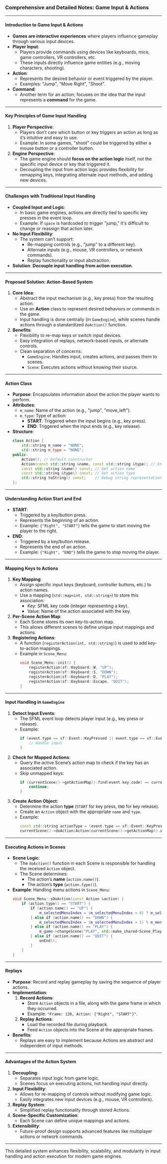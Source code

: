 ### **Comprehensive and Detailed Notes: Game Input & Actions**

---

#### **Introduction to Game Input & Actions**
- **Games are interactive experiences** where players influence gameplay through various input devices.
- **Player Input**:
  - Players provide commands using devices like keyboards, mice, game controllers, VR controllers, etc.
  - These inputs directly influence game entities (e.g., moving characters, shooting).
- **Action**:
  - Represents the desired behavior or event triggered by the player.
  - Examples: "Jump", "Move Right", "Shoot".
- **Command**:
  - Another term for an action; focuses on the idea that the input represents a **command** for the game.

---

#### **Key Principles of Game Input Handling**
1. **Player Perspective**:
   - Players don’t care which button or key triggers an action as long as it’s intuitive and easy to use.
   - Example: In some games, "shoot" could be triggered by either a mouse button or a controller button.
2. **Engine Perspective**:
   - The game engine should **focus on the action logic** itself, not the specific input device or key that triggered it.
   - Decoupling the input from action logic provides flexibility for remapping keys, integrating alternate input methods, and adding new devices.

---

#### **Challenges with Traditional Input Handling**
- **Coupled Input and Logic**:
  - In basic game engines, actions are directly tied to specific key presses in the event loop.
  - Example: If `space` is hardcoded to trigger "jump," it's difficult to change or reassign that action later.
- **No Input Flexibility**:
  - The system can’t support:
    - Re-mapping controls (e.g., "jump" to a different key).
    - Alternate inputs (e.g., mouse, VR controllers, or network commands).
    - Replay functionality or input abstraction.
- **Solution**: **Decouple input handling from action execution**.

---

#### **Proposed Solution: Action-Based System**
1. **Core Idea**:
   - Abstract the input mechanism (e.g., key press) from the resulting action.
   - Use an **Action** class to represent desired behaviors or commands in the game.
   - Input handling is done centrally (in `GameEngine`), while scenes handle actions through a standardized `doAction()` function.
2. **Benefits**:
   - Flexibility to re-map keys or switch input devices.
   - Easy integration of replays, network-based inputs, or alternate controls.
   - Clean separation of concerns:
     - `GameEngine`: Handles input, creates actions, and passes them to scenes.
     - `Scene`: Executes actions without knowing their source.

---

#### **Action Class**
- **Purpose**: Encapsulates information about the action the player wants to perform.
- **Attributes**:
  - `m_name`: Name of the action (e.g., "jump", "move_left").
  - `m_type`: Type of action:
    - **START**: Triggered when the input begins (e.g., key press).
    - **END**: Triggered when the input ends (e.g., key release).
- **Structure**:
  ```cpp
  class Action {
      std::string m_name = "NONE";
      std::string m_type = "NONE";
  public:
      Action(); // Default constructor
      Action(const std::string &name, const std::string &type); // Initialize action
      const std::string &name() const; // Get action name
      const std::string &type() const; // Get action type
      std::string toString() const;    // Debug string representation
  };
  ```

---

#### **Understanding Action Start and End**
- **START**:
  - Triggered by a key/button press.
  - Represents the beginning of an action.
  - Example: `{"Right", "START"}` tells the game to start moving the player to the right.
- **END**:
  - Triggered by a key/button release.
  - Represents the end of an action.
  - Example: `{"Right", "END"}` tells the game to stop moving the player.

---

#### **Mapping Keys to Actions**
1. **Key Mapping**:
   - Assign specific input keys (keyboard, controller buttons, etc.) to action names.
   - Use a mapping (`std::map<int, std::string>`) to store this association:
     - Key: SFML key code (integer representing a key).
     - Value: Name of the action associated with the key.
2. **Per-Scene Action Map**:
   - Each Scene stores its own key-to-action map.
   - This allows different scenes to define unique input mappings and actions.
3. **Registering Actions**:
   - A function (`registerAction(int, std::string)`) is used to add key-to-action mappings.
   - Example in `Scene_Menu`:
     ```cpp
     void Scene_Menu::init() {
         registerAction(sf::Keyboard::W, "UP");
         registerAction(sf::Keyboard::S, "DOWN");
         registerAction(sf::Keyboard::D, "PLAY");
         registerAction(sf::Keyboard::Escape, "QUIT");
     }
     ```

---

#### **Input Handling in `GameEngine`**
1. **Detect Input Events**:
   - The SFML event loop detects player input (e.g., key press or release).
   - Example:
     ```cpp
     if (event.type == sf::Event::KeyPressed || event.type == sf::Event::KeyReleased) {
         // Handle input
     }
     ```
2. **Check for Mapped Actions**:
   - Query the active Scene’s action map to check if the key has an associated action.
   - Skip unmapped keys:
     ```cpp
     if (currentScene()->getActionMap().find(event.key.code) == currentScene()->getActionMap().end()) {
         continue;
     }
     ```
3. **Create Action Object**:
   - Determine the action **type** (`START` for key press, `END` for key release).
   - Create an `Action` object with the appropriate `name` and `type`.
   - Example:
     ```cpp
     const std::string actionType = (event.type == sf::Event::KeyPressed) ? "START" : "END";
     currentScene()->doAction(Action(currentScene()->getActionMap().at(event.key.code), actionType));
     ```

---

#### **Executing Actions in Scenes**
- **Scene Logic**:
  - The `doAction()` function in each Scene is responsible for handling the received `Action` object.
  - The Scene determines:
    - The action’s **name** (`action.name()`).
    - The action’s **type** (`action.type()`).
- **Example**: Handling menu actions in `Scene_Menu`:
  ```cpp
  void Scene_Menu::sDoAction(const Action &action) {
      if (action.type() == "START") {
          if (action.name() == "UP") {
              m_selectedMenuIndex = (m_selectedMenuIndex > 0) ? m_selectedMenuIndex - 1 : m_menuStrings.size() - 1;
          } else if (action.name() == "DOWN") {
              m_selectedMenuIndex = (m_selectedMenuIndex + 1) % m_menuStrings.size();
          } else if (action.name() == "PLAY") {
              m_game->changeScene("PLAY", std::make_shared<Scene_Play>(m_game, m_levelPaths[m_selectedMenuIndex]));
          } else if (action.name() == "QUIT") {
              onEnd();
          }
      }
  }
  ```

---

#### **Replays**
- **Purpose**: Record and replay gameplay by saving the sequence of player actions.
- **Implementation**:
  1. **Record Actions**:
     - Store `Action` objects in a file, along with the game frame in which they occurred.
     - Example: `"Frame: 120, Action: {"Right", "START"}"`.
  2. **Replay Actions**:
     - Load the recorded file during playback.
     - Feed `Action` objects into the Scene at the appropriate frames.
- **Benefits**:
  - Replays are easy to implement because Actions are abstract and independent of input methods.

---

#### **Advantages of the Action System**
1. **Decoupling**:
   - Separates input logic from game logic.
   - Scenes focus on executing actions, not handling input directly.
2. **Input Flexibility**:
   - Allows for re-mapping of controls without modifying game logic.
   - Easily integrates new input devices (e.g., mouse, VR controllers).
3. **Replay System**:
   - Simplified replay functionality through stored Actions.
4. **Scene-Specific Customization**:
   - Each Scene can define unique mappings and actions.
5. **Extensibility**:
   - Future-proof design supports advanced features like multiplayer actions or network commands.

---

This detailed system enhances flexibility, scalability, and modularity in input handling and action execution for modern game engines.
